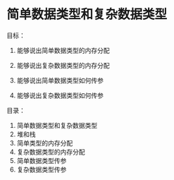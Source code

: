 # 简单数据类型和复杂数据类型

目标：

1. 能够说出简单数据类型的内存分配

2. 能够说出复杂数据类型的内存分配

3. 能够说出简单数据类型如何传参

4. 能够说出复杂数据类型如何传参

   

目录：

1. 简单数据类型和复杂数据类型
2. 堆和栈
3. 简单类型的内存分配
4. 复杂数据类型的内存分配
5. 简单数据类型传参
6. 复杂数据类型传参